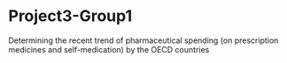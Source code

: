 # Project3-Group1
Determining the recent trend of pharmaceutical spending (on prescription medicines and self-medication) by the OECD countries
